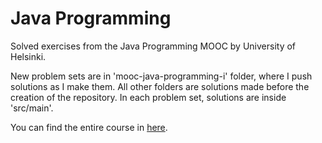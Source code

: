 # Java Programming

Solved exercises from the Java Programming MOOC by University of Helsinki.

New problem sets are in 'mooc-java-programming-i' folder, where I push solutions as I make them. All other folders are solutions made before the creation of the repository.
In each problem set, solutions are inside 'src/main'.

You can find the entire course in [here](https://java-programming.mooc.fi/).
